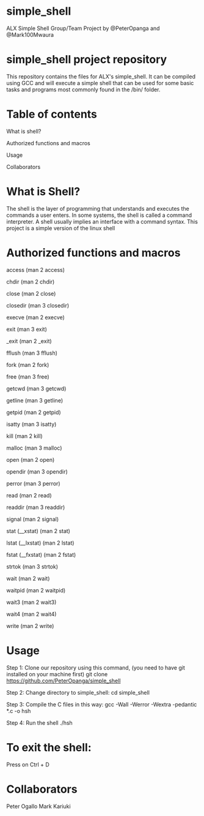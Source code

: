 # simple_shell
ALX Simple Shell Group/Team Project by @PeterOpanga and @Mark100Mwaura

# simple_shell project repository
This repository contains the files for ALX's simple_shell. It can be compiled using GCC and will execute a simple shell that can be used for some basic tasks and programs most commonly found in the /bin/ folder.
# Table of contents
What is shell?

Authorized functions and macros

Usage

Collaborators

# What is Shell?
The shell is the layer of programming that understands and executes the commands a user enters. In some systems, the shell is called a command interpreter. A shell usually implies an interface with a command syntax.
This project is a simple version of the linux shell

# Authorized functions and macros

access (man 2 access)

chdir (man 2 chdir)

close (man 2 close)

closedir (man 3 closedir)

execve (man 2 execve)

exit (man 3 exit)

_exit (man 2 _exit)

fflush (man 3 fflush)

fork (man 2 fork)

free (man 3 free)

getcwd (man 3 getcwd)

getline (man 3 getline)

getpid (man 2 getpid)

isatty (man 3 isatty)

kill (man 2 kill)

malloc (man 3 malloc)

open (man 2 open)

opendir (man 3 opendir)

perror (man 3 perror)

read (man 2 read)

readdir (man 3 readdir)

signal (man 2 signal)

stat (__xstat) (man 2 stat)

lstat (__lxstat) (man 2 lstat)

fstat (__fxstat) (man 2 fstat)

strtok (man 3 strtok)

wait (man 2 wait)

waitpid (man 2 waitpid)

wait3 (man 2 wait3)

wait4 (man 2 wait4)

write (man 2 write)

# Usage
Step 1: Clone our repository using this command, (you need to have git installed on your machine first)
git clone https://github.com/PeterOpanga/simple_shell

Step 2: Change directory to simple_shell:
cd simple_shell

Step 3: Compile the C files in this way:
gcc -Wall -Werror -Wextra -pedantic *.c -o hsh

Step 4: Run the shell
./hsh

# To exit the shell:
Press on Ctrl + D

# Collaborators
Peter Ogallo
Mark Kariuki
